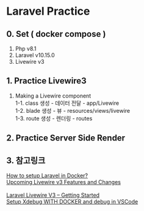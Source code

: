 # Laravel Practice

## 0. Set ( docker compose )
1. Php v8.1
2. Laravel v10.15.0
3. Livewire v3

## 1. Practice Livewire3
1. Making a Livewire component<br/>
  1-1. class 생성 - 데이터 전달 - app/Livewire<br/>
  1-2. blade 생성 - 뷰 - resources/views/livewire<br/>
  1-3. route 생성 - 렌더링 - routes<br/>

## 2. Practice Server Side Render

## 3. 참고링크
[How to setup Laravel in Docker?](https://www.golinuxcloud.com/setup-laravel-in-docker/#Installing_Docker_on_Windows)<br/>
[Upcoming Livewire v3 Features and Changes](https://laravel-news.com/livewire-v3-features)<br/><br/>
[Laravel Livewire V3 – Getting Started](https://ajaxray.com/blog/laravel-livewire-v3-getting-started/)<br/>
[Setup Xdebug WITH DOCKER and debug in VSCode](https://www.youtube.com/watch?v=it7JQKPfWTU)<br/>
